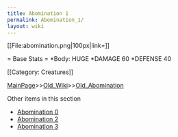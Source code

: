 ```yaml
---
title: Abomination 1
permalink: Abomination_1/
layout: wiki
---
```

[[File:abomination.png|100px|link=]]

= Base Stats =
*Body: HUGE
*DAMAGE 60
*DEFENSE 40 

[[Category: Creatures]]

[MainPage](/keeperrl_wiki/ "wikilink")>>[Old_Wiki](/keeperrl_wiki/Old_Wiki "wikilink")>>[Old_Abomination](/keeperrl_wiki/Old_Abomination "wikilink")

Other items in this section
-    [Abomination 0](/keeperrl_wiki/Abomination_0 "wikilink")
-    [Abomination 2](/keeperrl_wiki/Abomination_2 "wikilink")
-    [Abomination 3](/keeperrl_wiki/Abomination_3 "wikilink")
